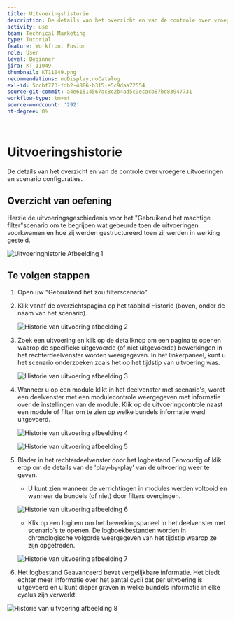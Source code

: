 ```yaml
---
title: Uitvoeringshistorie
description: De details van het overzicht en van de controle over vroegere uitvoeringen en scenario configuraties.
activity: use
team: Technical Marketing
type: Tutorial
feature: Workfront Fusion
role: User
level: Beginner
jira: KT-11049
thumbnail: KT11049.png
recommendations: noDisplay,noCatalog
exl-id: 5ccbf773-fdb2-4886-b315-e5c9daa72554
source-git-commit: a4e61514567ac8c2b4ad5c9ecacb87bd83947731
workflow-type: tm+mt
source-wordcount: '292'
ht-degree: 0%

---
```


# Uitvoeringshistorie

De details van het overzicht en van de controle over vroegere uitvoeringen en scenario configuraties.

## Overzicht van oefening

Herzie de uitvoeringsgeschiedenis voor het &quot;Gebruikend het machtige filter&quot;scenario om te begrijpen wat gebeurde toen de uitvoeringen voorkwamen en hoe zij werden gestructureerd toen zij werden in werking gesteld.

![Uitvoeringhistorie Afbeelding 1](../12-exercises/assets/execution-history-walkthrough-1.png)

## Te volgen stappen

1. Open uw &quot;Gebruikend het zou filterscenario&quot;.
1. Klik vanaf de overzichtspagina op het tabblad Historie (boven, onder de naam van het scenario).

   ![Historie van uitvoering afbeelding 2](../12-exercises/assets/execution-history-walkthrough-2.png)

1. Zoek een uitvoering en klik op de detailknop om een pagina te openen waarop de specifieke uitgevoerde (of niet uitgevoerde) bewerkingen in het rechterdeelvenster worden weergegeven. In het linkerpaneel, kunt u het scenario onderzoeken zoals het op het tijdstip van uitvoering was.

   ![Historie van uitvoering afbeelding 3](../12-exercises/assets/execution-history-walkthrough-3.png)

1. Wanneer u op een module klikt in het deelvenster met scenario&#39;s, wordt een deelvenster met een modulecontrole weergegeven met informatie over de instellingen van de module. Klik op de uitvoeringcontrole naast een module of filter om te zien op welke bundels informatie werd uitgevoerd.

   ![Historie van uitvoering afbeelding 4](../12-exercises/assets/execution-history-walkthrough-4.png)

   ![Historie van uitvoering afbeelding 5](../12-exercises/assets/execution-history-walkthrough-5.png)


1. Blader in het rechterdeelvenster door het logbestand Eenvoudig of klik erop om de details van de &#39;play-by-play&#39; van de uitvoering weer te geven.

   + U kunt zien wanneer de verrichtingen in modules werden voltooid en wanneer de bundels (of niet) door filters overgingen.

   ![Historie van uitvoering afbeelding 6](../12-exercises/assets/execution-history-walkthrough-6.png)

   + Klik op een logitem om het bewerkingspaneel in het deelvenster met scenario&#39;s te openen. De logboekbestanden worden in chronologische volgorde weergegeven van het tijdstip waarop ze zijn opgetreden.


   ![Historie van uitvoering afbeelding 7](../12-exercises/assets/execution-history-walkthrough-7.png)


1. Het logbestand Geavanceerd bevat vergelijkbare informatie. Het biedt echter meer informatie over het aantal cycli dat per uitvoering is uitgevoerd en u kunt dieper graven in welke bundels informatie in elke cyclus zijn verwerkt.

![Historie van uitvoering afbeelding 8](../12-exercises/assets/execution-history-walkthrough-8.png)
